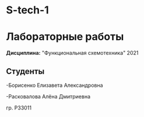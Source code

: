 # S-tech-1
# Лабораторные работы

**Дисциплина:** "Функциональная схемотехника" 2021

## Студенты

 -Борисенко Елизавета Александровна 
 
 -Расковалова Алёна Дмитриевна

гр. P33011
